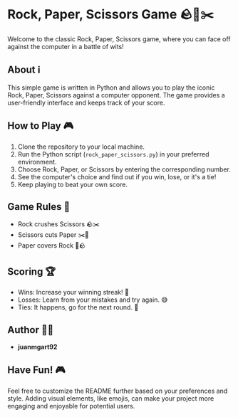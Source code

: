 # Rock, Paper, Scissors Game 🪨📄✂️

Welcome to the classic Rock, Paper, Scissors game, where you can face off against the computer in a battle of wits!

## About ℹ️

This simple game is written in Python and allows you to play the iconic Rock, Paper, Scissors against a computer opponent. The game provides a user-friendly interface and keeps track of your score.

## How to Play 🎮

1. Clone the repository to your local machine.
2. Run the Python script (`rock_paper_scissors.py`) in your preferred environment.
3. Choose Rock, Paper, or Scissors by entering the corresponding number.
4. See the computer's choice and find out if you win, lose, or it's a tie!
5. Keep playing to beat your own score.

## Game Rules 📜

- Rock crushes Scissors 🪨✂️
- Scissors cuts Paper ✂️📄
- Paper covers Rock 📄🪨

## Scoring 🏆

- Wins: Increase your winning streak! 🎉
- Losses: Learn from your mistakes and try again. 😅
- Ties: It happens, go for the next round. 🤝

## Author 👨‍💻

- **juanmgart92**

## Have Fun! 🎮

Feel free to customize the README further based on your preferences and style. Adding visual elements, like emojis, can make your project more engaging and enjoyable for potential users.

